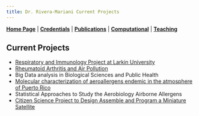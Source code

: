 ```yaml
---
title: Dr. Rivera-Mariani Current Projects
---
```


[**Home Page**](http://www.friveram.comt/) | [**Credentials**](http://www.friveram.com/about) | [**Publications**](http://www.friveram.com/publications) | [**Computational**](http://www.friveram.com/compbio) | [**Teaching**](http://www.friveram.com/teaching) 

## Current Projects 

- [Respiratory and Immunology Project at Larkin University](https://friveramariani.github.io/RIPL_Effect/) 
- [Rheumatoid Arthritis and Air Pollution](https://friveramariani.github.io/RA_RD/)
- Big Data analysis in Biological Sciences and Public Health
- [Molecular characterization of aeroallergens endemic in the atmosphere of Puerto Rico](https://www.researchgate.net/project/Airborne-fungal-allergens-and-their-role-in-the-incidences-of-chronic-respiratory-diseases)
- Statistical Approaches to Study the Aerobiology Airborne Allergens 
- [Citizen Science Project to Design Assemble and Program a Miniature Satellite](http://projects.friveram.com/PRCubeStars/)